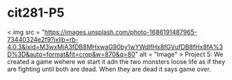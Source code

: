 # cit281-P5
< img src = "https://images.unsplash.com/photo-1686191487965-73440324e2f9?ixlib=rb-4.0.3&ixid=M3wxMjA3fDB8MHxwaG90by1wYWdlfHx8fGVufDB8fHx8fA%3D%3D&auto=format&fit=crop&w=870&q=80" alt = "Image" >
Project 5: We created a game wehere we start it adn the two monsters loose life as if they are fighting until both are dead.  When they are dead it says game over.
